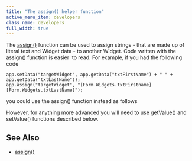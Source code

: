 ```yaml
---
title: "The assign() helper function"
active_menu_item: developers
class_name: developers
full_width: true
---
```



The [assign()](/developers/user-guide/scripting-apis/client-api/widget-data-state-manipulation/assign) function can be used to assign strings - that are made up of literal text and Widget data - to another Widget. Code written with the assign() function is easier  to read. For example, if you had the following code

    app.setData("targetWidget", app.getData("txtFirstName") + " " + app.getData("txtLastName"));
    app.assign("targetWidget", "[Form.Widgets.txtFirstname] [Form.Widgets.txtLastName]");
   

you could use the assign() function instead as follows

However, for anything more advanced you will need to use getValue() and setValue() functions described below.

## See Also

 - [assign()](/developers/user-guide/scripting-apis/client-api/widget-data-state-manipulation/assign)

